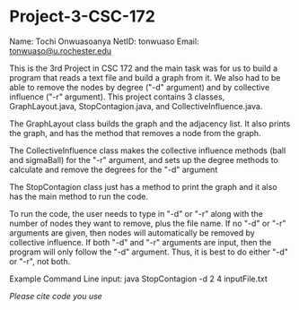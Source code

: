 # Project-3-CSC-172
Name: Tochi Onwuasoanya
NetID: tonwuaso
Email: tonwuaso@u.rochester.edu

This is the 3rd Project in CSC 172 and the main task was for us to build a program that reads a text file and build a graph from it. We also had to be able to remove the nodes by degree ("-d" argument) and by collective influence ("-r" argument). 
This project contains 3 classes, GraphLayout.java, StopContagion.java, and CollectiveInfluence.java. 

The GraphLayout class builds the graph and the adjacency list. It also prints the graph, and has the method that removes a node from the graph.

The CollectiveInfluence class makes the collective influence methods (ball and sigmaBall) for the "-r" argument, and sets up the degree methods to calculate and remove the degrees for the "-d" argument

The StopContagion class just has a method to print the graph and it also has the main method to run the code.

To run the code, the user needs to type in "-d" or "-r" along with the number of nodes they want to remove, plus the file name. 
If no "-d" or "-r" arguments are given, then nodes will automatically be removed by collective influence.
If both "-d" and "-r" arguments are input, then the program will only follow the "-d" argument. Thus, it is best to do either "-d" or "-r", not both. 

Example Command Line input: java StopContagion -d 2 4 inputFile.txt

*Please cite code you use*

